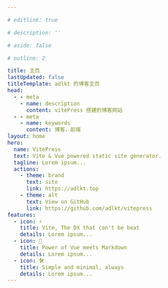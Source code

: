 ```yaml
---

# editlink: true

# description: ''

# aside: false

# outline: 2

title: 主页
lastUpdated: false
titleTemplate: adlkt 的博客主页
head:
  - - meta
    - name: description
      content: vitePress 搭建的博客网站
  - - meta
    - name: keywords
      content: 博客，前端
layout: home
hero:
  name: VitePress
  text: Vite & Vue powered static site generator.
  tagline: Lorem ipsum...
  actions:
    - theme: brand
      text: site
      link: https://adlkt.top
    - theme: alt
      text: View on GitHub
      link: https://github.com/adlkt/vitepress
features:
  - icon: ⚡️
    title: Vite, The DX that can't be beat
    details: Lorem ipsum...
  - icon: 🖖
    title: Power of Vue meets Markdown
    details: Lorem ipsum...
  - icon: 🛠️
    title: Simple and minimal, always
    details: Lorem ipsum...
---
```


<style>
  :root {
  --vp-home-hero-name-color: transparent;
  --vp-home-hero-name-background: linear-gradient(120deg, #bd34fe, #41d1ff);
}
</style>
